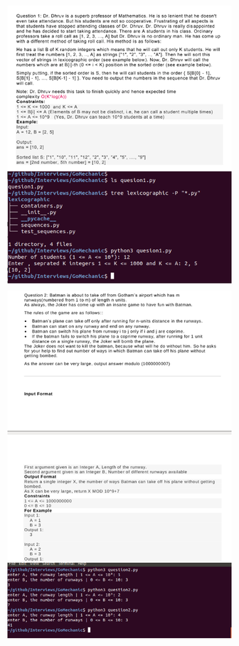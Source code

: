 ![question1](./readme/Question1.png)
![answer1](./readme/Answer1.png)


![question2](./readme/Question2.png)
![answer2](./readme/Answer2.png)

